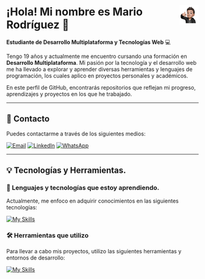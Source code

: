 # <img src="srcimglogo.png" width=10% align=right /> ¡Hola! Mi nombre es Mario Rodríguez 👋
**Estudiante de Desarrollo Multiplataforma y Tecnologías Web** 💻

Tengo 19 años y actualmente me encuentro cursando una formación en **Desarrollo Multiplataforma**. Mi pasión por la tecnología y el desarrollo web me ha llevado a explorar y aprender diversas herramientas y lenguajes de programación, los cuales aplico en proyectos personales y académicos.

En este perfil de GitHub, encontrarás repositorios que reflejan mi progreso, aprendizajes y proyectos en los que he trabajado.

---

## 📧 Contacto

Puedes contactarme a través de los siguientes medios:

[![Email](https://img.shields.io/badge/Email-D14836?style=for-the-badge&logo=gmail&logoColor=white)](mailto:mario.rodriguez.2006@protonmail.com)
[![LinkedIn](https://img.shields.io/badge/LinkedIn-0077B5?style=for-the-badge&logo=linkedin&logoColor=white)](https://www.linkedin.com/in/mario-rodriguez-rodriguez-7104aa330/)
[![WhatsApp](https://img.shields.io/badge/WhatsApp-25D366?style=for-the-badge&logo=whatsapp&logoColor=white)](https://wa.me/660866403)

---

## 💡 Tecnologías y Herramientas.

### 🚀 Lenguajes y tecnologías que estoy aprendiendo.

Actualmente, me enfoco en adquirir conocimientos en las siguientes tecnologías:

[![My Skills](https://skillicons.dev/icons?i=java,astro,mysql,nodejs,html,css,js,tailwind&theme=dark&perline=4)](https://skillicons.dev)

### 🛠️ Herramientas que utilizo

Para llevar a cabo mis proyectos, utilizo las siguientes herramientas y entornos de desarrollo:

[![My Skills](https://skillicons.dev/icons?i=figma,git,notion,spring&theme=dark)](https://skillicons.dev)
